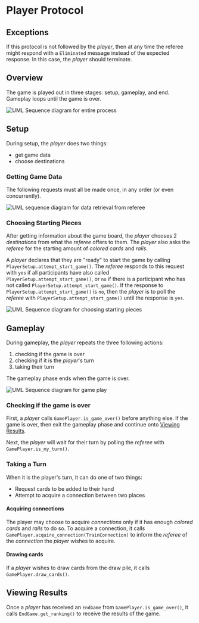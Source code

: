 # Player Protocol

## Exceptions

If this protocol is not followed by the _player_, then at any time
the referee might respond with a `Eliminated` message instead of the
expected response. In this case, the _player_ should terminate.

## Overview

The game is played out in three stages: setup, gameplay, and end.
Gameplay loops until the game is over.

![UML Sequence diagram for entire process](img/game_overview.svg)

## Setup

During setup, the _player_ does two things:

- get game data
- choose destinations

### Getting Game Data

The following requests must all be made once, in any order (or even concurrently).

![UML sequence diagram for data retrieval from referee](img/setup_data.svg)

### Choosing Starting Pieces

After getting information about the game board, the _player_ chooses 2 _destinations_
from what the _referee_ offers to them. The _player_ also asks the _referee_
for the starting amount of _colored cards_ and _rails_.

A _player_ declares that they are "ready" to start the game by calling
`PlayerSetup.attempt_start_game()`. The _referee_ responds to this request
with `yes` if all participants have also called `PlayerSetup.attempt_start_game()`,
or `no` if there is a participant who has not called `PlayerSetup.attempt_start_game()`.
If the response to `PlayerSetup.attempt_start_game()` is `no`, then the _player_
is to poll the _referee_ with `PlayerSetup.attempt_start_game()` until the response
is `yes`.

![UML Sequence diagram for choosing starting pieces](img/setup_choose.svg)

## Gameplay

During gameplay, the _player_ repeats the three following actions:

1. checking if the game is over
2. checking if it is the _player_'s turn
3. taking their turn

The gameplay phase ends when the game is over.

![UML Sequence diagram for game play](img/play_game.svg)

### Checking if the game is over

First, a _player_ calls `GamePlayer.is_game_over()` before anything else.
If the game is over, then exit the gameplay phase and continue onto
[Viewing Results](#Viewing-Results).

Next, the _player_ will wait for their turn by polling the _referee_ with
`GamePlayer.is_my_turn()`.

### Taking a Turn

When it is the player's turn, it can do one of two things:

- Request cards to be added to their hand
- Attempt to acquire a connection between two places

#### Acquiring connections

The player may choose to acquire _connections_ only if it has enough
_colored cards_ and _rails_ to do so. To acquire a connection, it calls
`GamePlayer.acquire_connection(TrainConnection)` to inform the _referee_
of the _connection_ the _player_ wishes to acquire.

#### Drawing cards

If a _player_ wishes to draw cards from the draw pile, it calls
`GamePlayer.draw_cards()`.

## Viewing Results

Once a _player_ has received an `EndGame` from `GamePlayer.is_game_over()`,
it calls `EndGame.get_ranking()` to receive the results of the game.
